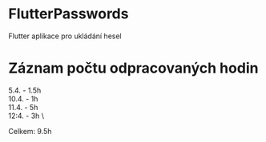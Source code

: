 # FlutterPasswords
Flutter aplikace pro ukládání hesel

# Záznam počtu odpracovaných hodin

5.4. - 1.5h \
10.4. - 1h \
11.4. - 5h \
12:4. - 3h \

Celkem: 9.5h